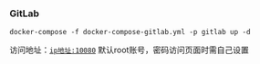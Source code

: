 ### GitLab

```shell
docker-compose -f docker-compose-gitlab.yml -p gitlab up -d
```

访问地址：[`ip地址:10080`](http://www.zhengqingya.com:10080)
默认root账号，密码访问页面时需自己设置